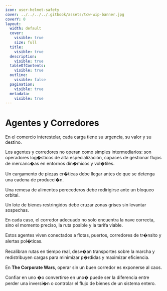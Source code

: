```yaml
---
icon: user-helmet-safety
cover: ../../../../.gitbook/assets/tcw-wip-banner.jpg
coverY: 0
layout:
  width: default
  cover:
    visible: true
    size: full
  title:
    visible: true
  description:
    visible: true
  tableOfContents:
    visible: true
  outline:
    visible: false
  pagination:
    visible: true
  metadata:
    visible: true
---
```


# Agentes y Corredores

En el comercio interestelar, cada carga tiene su urgencia, su valor y su destino.

Los agentes y corredores no operan como simples intermediarios: son operadores log�sticos de alta especialización, capaces de gestionar flujos de mercanc�as en entornos din�micos y vol�tiles.

Un cargamento de piezas cr�ticas debe llegar antes de que se detenga una cadena de producci�n.

Una remesa de alimentos perecederos debe redirigirse ante un bloqueo orbital.

Un lote de bienes restringidos debe cruzar zonas grises sin levantar sospechas.

En cada caso, el corredor adecuado no solo encuentra la nave correcta, sino el momento preciso, la ruta posible y la tarifa viable.

Estos agentes viven conectados a flotas, puertos, corredores de tr�nsito y alertas pol�ticas.

Recalibran rutas en tiempo real, desv�an transportes sobre la marcha y redistribuyen cargas para minimizar p�rdidas y maximizar eficiencia.

En **The Corporate Wars**, operar sin un buen corredor es exponerse al caos.

Confiar en uno �o convertirse en uno� puede ser la diferencia entre perder una inversi�n o controlar el flujo de bienes de un sistema entero.
